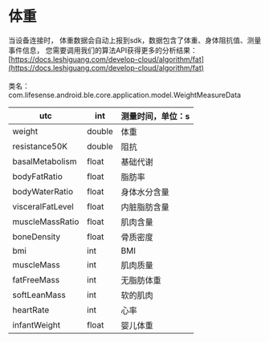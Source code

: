 <a name="D8Xcm"></a>
# 体重
当设备连接时， 体重数据会自动上报到sdk，数据包含了体重、身体阻抗值、测量事件信息， 您需要调用我们的算法API获得更多的分析结果：[https://docs.leshiguang.com/develop-cloud/algorithm/fat](https://docs.leshiguang.com/develop-cloud/algorithm/fat)<br />
<br />类名：com.lifesense.android.ble.core.application.model.WeightMeasureData

| utc | int | 测量时间，单位：s |
| --- | --- | --- |
| weight | double | 体重 |
| resistance50K | double | 阻抗 |
| basalMetabolism | float | 基础代谢 |
| bodyFatRatio | float | 脂肪率 |
| bodyWaterRatio | float | 身体水分含量 |
| visceralFatLevel | float | 内脏脂肪含量 |
| muscleMassRatio | float | 肌肉含量 |
| boneDensity | float | 骨质密度 |
| bmi | int | BMI |
| muscleMass | int | 肌肉质量 |
| fatFreeMass | int | 无脂肪体重 |
| softLeanMass | int | 软的肌肉 |
| heartRate | int | 心率 |
| infantWeight | float | 婴儿体重 |


